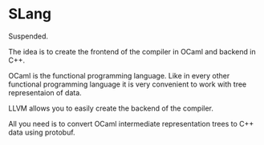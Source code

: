 # SLang

Suspended.

The idea is to create the frontend of the compiler in OCaml and backend in C++.

OCaml is the functional programming language. Like in every other functional programming language it is very convenient to work with tree representaion of data. 

LLVM allows you to easily create the backend of the compiler. 

All you need is to convert OCaml intermediate representation trees to C++ data using protobuf.

